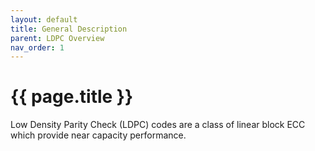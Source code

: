 ```yaml
---
layout: default
title: General Description
parent: LDPC Overview
nav_order: 1
---
```

# {{ page.title }}
Low Density Parity Check (LDPC) codes are a class of linear block ECC which provide near capacity performance.
